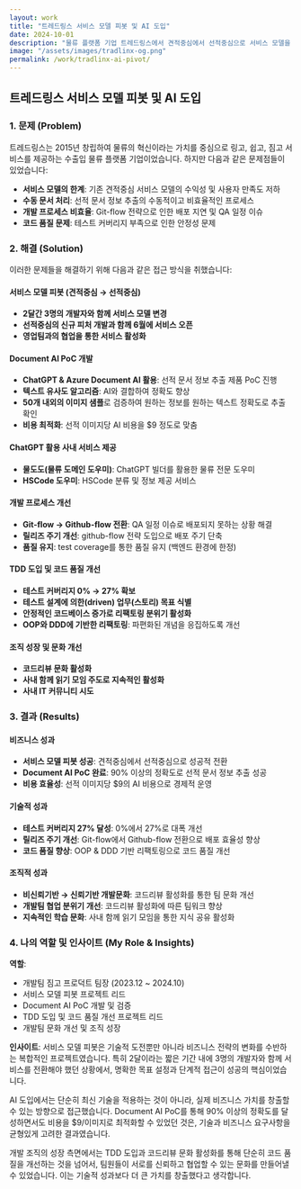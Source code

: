 ```yaml
---
layout: work
title: "트레드링스 서비스 모델 피봇 및 AI 도입"
date: 2024-10-01
description: "물류 플랫폼 기업 트레드링스에서 견적중심에서 선적중심으로 서비스 모델을 피봇하고, ChatGPT & Azure Document AI를 활용한 Document AI PoC를 성공적으로 완료했습니다."
image: "/assets/images/tradlinx-og.png"
permalink: /work/tradlinx-ai-pivot/
---
```


## 트레드링스 서비스 모델 피봇 및 AI 도입

### 1. 문제 (Problem)

트레드링스는 2015년 창립하여 물류의 혁신이라는 가치를 중심으로 링고, 쉽고, 짐고 서비스를 제공하는 수출입 물류 플랫폼 기업이었습니다. 하지만 다음과 같은 문제점들이 있었습니다:

- **서비스 모델의 한계**: 기존 견적중심 서비스 모델의 수익성 및 사용자 만족도 저하
- **수동 문서 처리**: 선적 문서 정보 추출의 수동적이고 비효율적인 프로세스
- **개발 프로세스 비효율**: Git-flow 전략으로 인한 배포 지연 및 QA 일정 이슈
- **코드 품질 문제**: 테스트 커버리지 부족으로 인한 안정성 문제

### 2. 해결 (Solution)

이러한 문제들을 해결하기 위해 다음과 같은 접근 방식을 취했습니다:

#### 서비스 모델 피봇 (견적중심 → 선적중심)
- **2달간 3명의 개발자와 함께 서비스 모델 변경**
- **선적중심의 신규 피처 개발과 함께 6월에 서비스 오픈**
- **영업팀과의 협업을 통한 서비스 활성화**

#### Document AI PoC 개발
- **ChatGPT & Azure Document AI 활용**: 선적 문서 정보 추출 제품 PoC 진행
- **텍스트 유사도 알고리즘**: AI와 결합하여 정확도 향상
- **50개 내외의 이미지 샘플**로 검증하여 원하는 정보를 원하는 텍스트 정확도로 추출 확인
- **비용 최적화**: 선적 이미지당 AI 비용을 $9 정도로 맞춤

#### ChatGPT 활용 사내 서비스 제공
- **물도도(물류 도메인 도우미)**: ChatGPT 빌더를 활용한 물류 전문 도우미
- **HSCode 도우미**: HSCode 분류 및 정보 제공 서비스

#### 개발 프로세스 개선
- **Git-flow → Github-flow 전환**: QA 일정 이슈로 배포되지 못하는 상황 해결
- **릴리즈 주기 개선**: github-flow 전략 도입으로 배포 주기 단축
- **품질 유지**: test coverage를 통한 품질 유지 (백엔드 환경에 한정)

#### TDD 도입 및 코드 품질 개선
- **테스트 커버리지 0% → 27% 확보**
- **테스트 설계에 의한(driven) 업무(스토리) 목표 식별**
- **안정적인 코드베이스 증가로 리팩토링 분위기 활성화**
- **OOP와 DDD에 기반한 리팩토링**: 파편화된 개념을 응집하도록 개선

#### 조직 성장 및 문화 개선
- **코드리뷰 문화 활성화**
- **사내 함께 읽기 모임 주도로 지속적인 활성화**
- **사내 IT 커뮤니티 시도**

### 3. 결과 (Results)

#### 비즈니스 성과
- **서비스 모델 피봇 성공**: 견적중심에서 선적중심으로 성공적 전환
- **Document AI PoC 완료**: 90% 이상의 정확도로 선적 문서 정보 추출 성공
- **비용 효율성**: 선적 이미지당 $9의 AI 비용으로 경제적 운영

#### 기술적 성과
- **테스트 커버리지 27% 달성**: 0%에서 27%로 대폭 개선
- **릴리즈 주기 개선**: Git-flow에서 Github-flow 전환으로 배포 효율성 향상
- **코드 품질 향상**: OOP & DDD 기반 리팩토링으로 코드 품질 개선

#### 조직적 성과
- **비신뢰기반 → 신뢰기반 개발문화**: 코드리뷰 활성화를 통한 팀 문화 개선
- **개발팀 협업 분위기 개선**: 코드리뷰 활성화에 따른 팀워크 향상
- **지속적인 학습 문화**: 사내 함께 읽기 모임을 통한 지식 공유 활성화

### 4. 나의 역할 및 인사이트 (My Role & Insights)

**역할**: 
- 개발팀 짐고 프로덕트 팀장 (2023.12 ~ 2024.10)
- 서비스 모델 피봇 프로젝트 리드
- Document AI PoC 개발 및 검증
- TDD 도입 및 코드 품질 개선 프로젝트 리드
- 개발팀 문화 개선 및 조직 성장

**인사이트**: 
서비스 모델 피봇은 기술적 도전뿐만 아니라 비즈니스 전략의 변화를 수반하는 복합적인 프로젝트였습니다. 특히 2달이라는 짧은 기간 내에 3명의 개발자와 함께 서비스를 전환해야 했던 상황에서, 명확한 목표 설정과 단계적 접근이 성공의 핵심이었습니다. 

AI 도입에서는 단순히 최신 기술을 적용하는 것이 아니라, 실제 비즈니스 가치를 창출할 수 있는 방향으로 접근했습니다. Document AI PoC를 통해 90% 이상의 정확도를 달성하면서도 비용을 $9/이미지로 최적화할 수 있었던 것은, 기술과 비즈니스 요구사항을 균형있게 고려한 결과였습니다.

개발 조직의 성장 측면에서는 TDD 도입과 코드리뷰 문화 활성화를 통해 단순히 코드 품질을 개선하는 것을 넘어서, 팀원들이 서로를 신뢰하고 협업할 수 있는 문화를 만들어낼 수 있었습니다. 이는 기술적 성과보다 더 큰 가치를 창출했다고 생각합니다.
